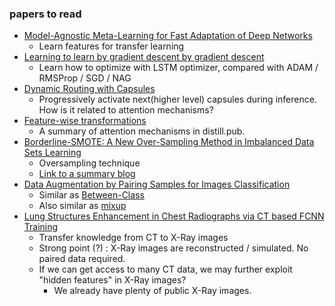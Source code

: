 ### papers to read
- [Model-Agnostic Meta-Learning for Fast Adaptation of Deep Networks](https://arxiv.org/abs/1703.03400)
  - Learn features for transfer learning
- [Learning to learn by gradient descent by gradient descent](https://arxiv.org/abs/1606.04474)
  - Learn how to optimize with LSTM optimizer, compared with ADAM / RMSProp / SGD / NAG
- [Dynamic Routing with Capsules](https://arxiv.org/abs/1710.09829)
  - Progressively activate next(higher level) capsules during inference. How is it related to attention mechanisms?
- [Feature-wise transformations](https://distill.pub/2018/feature-wise-transformations/)
  - A summary of attention mechanisms in distill.pub.
- [Borderline-SMOTE: A New Over-Sampling Method in Imbalanced Data Sets Learning](https://sci2s.ugr.es/keel/keel-dataset/pdfs/2005-Han-LNCS.pdf)
  - Oversampling technique
  - [Link to a summary blog](https://m.blog.naver.com/hist0134/221203617391)
- [Data Augmentation by Pairing Samples for Images Classification](https://openreview.net/pdf?id=SJn0sLgRb)
  - Similar as [Between-Class](http://openaccess.thecvf.com/content_cvpr_2018/html/Tokozume_Between-Class_Learning_for_CVPR_2018_paper.html)
  - Also similar as [mixup](https://arxiv.org/pdf/1710.09412.pdf)
- [Lung Structures Enhancement in Chest Radiographs via CT based FCNN Training](https://arxiv.org/pdf/1810.05989.pdf)
  - Transfer knowledge from CT to X-Ray images
  - Strong point (?) : X-Ray images are reconstructed / simulated. No paired data required.
  - If we can get access to many CT data, we may further exploit "hidden features" in X-Ray images?
    - We already have plenty of public X-Ray images.
